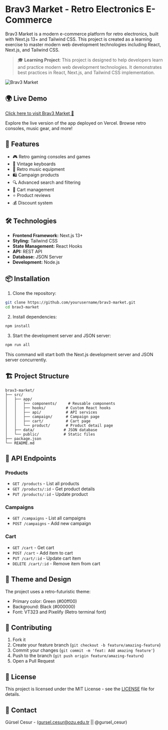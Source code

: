 # Brav3 Market - Retro Electronics E-Commerce

Brav3 Market is a modern e-commerce platform for retro electronics, built with Next.js 13+ and Tailwind CSS. This project is created as a learning exercise to master modern web development technologies including React, Next.js, and Tailwind CSS.

> 🎓 **Learning Project**: This project is designed to help developers learn and practice modern web development technologies. It demonstrates best practices in React, Next.js, and Tailwind CSS implementation.

![Brav3 Market](public/og-image.jpg)

## 🌍 Live Demo

[Click here to visit Brav3 Market 🚀](https://brav3-market.vercel.app)

Explore the live version of the app deployed on Vercel. Browse retro consoles, music gear, and more!

## 🚀 Features

- 🎮 Retro gaming consoles and games
- 🎹 Vintage keyboards
- 🎵 Retro music equipment
- 🛍️ Campaign products
- 🔍 Advanced search and filtering
- 🛒 Cart management
- ⭐ Product reviews
- 💰 Discount system

## 🛠️ Technologies

- **Frontend Framework:** Next.js 13+
- **Styling:** Tailwind CSS
- **State Management:** React Hooks
- **API:** REST API
- **Database:** JSON Server
- **Development:** Node.js

## 📦 Installation

1. Clone the repository:
```bash
git clone https://github.com/yourusername/brav3-market.git
cd brav3-market
```

2. Install dependencies:
```bash
npm install
```

3. Start the development server and JSON server:
```bash
npm run all
```

This command will start both the Next.js development server and JSON server concurrently.

## 🏗️ Project Structure

```
brav3-market/
├── src/
│   ├── app/
│   │   ├── components/     # Reusable components
│   │   ├── hooks/         # Custom React hooks
│   │   ├── api/           # API services
│   │   ├── campaign/      # Campaign page
│   │   ├── cart/          # Cart page
│   │   └── product/       # Product detail page
│   ├── data/             # JSON database
│   └── public/           # Static files
├── package.json
└── README.md
```

## 🔧 API Endpoints

### Products
- `GET /products` - List all products
- `GET /products/:id` - Get product details
- `PUT /products/:id` - Update product

### Campaigns
- `GET /campaigns` - List all campaigns
- `POST /campaigns` - Add new campaign

### Cart
- `GET /cart` - Get cart
- `POST /cart` - Add item to cart
- `PUT /cart/:id` - Update cart item
- `DELETE /cart/:id` - Remove item from cart

## 🎨 Theme and Design

The project uses a retro-futuristic theme:
- Primary color: Green (#00ff00)
- Background: Black (#000000)
- Font: VT323 and Pixelify (Retro terminal font)

## 🤝 Contributing
1. Fork it
2. Create your feature branch (`git checkout -b feature/amazing-feature`)
3. Commit your changes (`git commit -m 'feat: Add amazing feature'`)
4. Push to the branch (`git push origin feature/amazing-feature`)
5. Open a Pull Request

## 📝 License

This project is licensed under the MIT License - see the [LICENSE](LICENSE) file for details.

## 👥 Contact

Gürsel Cesur - (gursel.cesur@ozu.edu.tr || @gursel_cesur)

